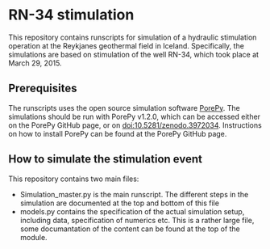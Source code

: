 # RN-34 stimulation
This repository contains runscripts for simulation of a hydraulic stimulation operation at the Reykjanes geothermal field in Iceland. 
Specifically, the simulations are based on stimulation of the well RN-34, which took place at March 29, 2015.

## Prerequisites
The runscripts uses the open source simulation software [PorePy](https://github.com/pmgbergen/porepy).
The simulations should be run with PorePy v1.2.0, which can be accessed either on the PorePy GitHub page, or on [doi:10.5281/zenodo.3972034](https://zenodo.org/record/3972034#.XzpDyegzbtQ).
Instructions on how to install PorePy can be found at the PorePy GitHub page.

## How to simulate the stimulation event
This repository contains two main files:
  * Simulation_master.py is the main runscript. The different steps in the simulation are documented at the top and bottom of this file
  * models.py contains the specification of the actual simulation setup, including data, specification of numerics etc. This is a rather large file, some documantation of the content can be found at the top of the module.
